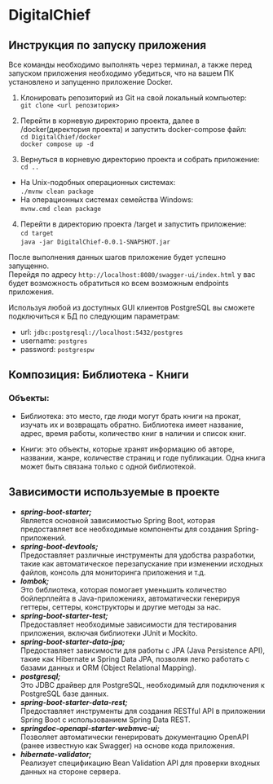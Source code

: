 # DigitalChief

## Инструкция по запуску приложения
Все команды необходимо выполнять через терминал, а также перед запуском приложения необходимо убедиться, что на вашем ПК установлено и запущенно приложение Docker.  

1. Клонировать репозиторий из Git на свой локальный компьютер:  
`git clone <url репозитория>`

2. Перейти в корневую директорию проекта, далее в /docker(директория проекта) и запустить docker-compose файл:  
`cd DigitalChief/docker`  
`docker compose up -d`

3. Вернуться в корневую директорию проекта и собрать приложение:  
`cd ..`
- На Unix-подобных операционных системах:  
`./mvnw clean package`  
- На операционных системах семейства Windows:  
`mvnw.cmd clean package`   

4. Перейти в директорию проекта /target и запустить приложение:  
`cd target`  
`java -jar DigitalChief-0.0.1-SNAPSHOT.jar`  

После выполнения данных шагов приложение будет успешно запущенно.  
Перейдя по адресу `http://localhost:8080/swagger-ui/index.html` у вас будет возможность обратиться ко всем возможным endpoints приложения.

Используя любой из доступных GUI клиентов PostgreSQL вы сможете подключиться к БД по следующим параметрам:  
- url: `jdbc:postgresql://localhost:5432/postgres`  
- username: `postgres`  
- password: `postgrespw`  


## Композиция: Библиотека - Книги

### Объекты:

- Библиотека: это место, где люди могут брать книги на прокат, изучать их и возвращать обратно. 
Библиотека имеет название, адрес, время работы, количество книг в наличии и список книг.

- Книги: это объекты, которые хранят информацию об авторе, названии, жанре, количестве страниц и годе публикации. 
Одна книга может быть связана только с одной библиотекой.

## Зависимости используемые в проекте 
- ***spring-boot-starter;***    
Является основной зависимостью Spring Boot, которая предоставляет все необходимые компоненты для создания Spring-приложений.
- ***spring-boot-devtools;***     
Предоставляет различные инструменты для удобства разработки, такие как автоматическое перезапускание при изменении исходных файлов, консоль для мониторинга приложения и т.д.
- ***lombok;***   
Это библиотека, которая помогает уменьшить количество бойлерплейта в Java-приложениях, автоматически генерируя геттеры, сеттеры, конструкторы и другие методы за нас.
- ***spring-boot-starter-test;***   
Предоставляет необходимые зависимости для тестирования приложения, включая библиотеки JUnit и Mockito.
- ***spring-boot-starter-data-jpa;***   
Предоставляет зависимости для работы с JPA (Java Persistence API), такие как Hibernate и Spring Data JPA, позволяя легко работать с базами данных и ORM (Object Relational Mapping).
- ***postgresql;***   
Это JDBC драйвер для PostgreSQL, необходимый для подключения к PostgreSQL базе данных.
- ***spring-boot-starter-data-rest;***   
Предоставляет инструменты для создания RESTful API в приложении Spring Boot с использованием Spring Data REST.
- ***springdoc-openapi-starter-webmvc-ui;***   
Позволяет автоматически генерировать документацию OpenAPI (ранее известную как Swagger) на основе кода приложения.
- ***hibernate-validator;***   
Реализует спецификацию Bean Validation API для проверки входных данных на стороне сервера.
